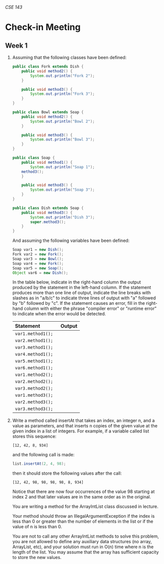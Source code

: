 _CSE 143_
# Check-in Meeting
## Week 1

1. Assuming that the following classes have been defined:

	```java
	public class Fork extends Dish {
		public void method2() {
			System.out.println("Fork 2");
		}

		public void method3() {
			System.out.println("Fork 3");
		}
	}

	public class Bowl extends Soap {
		public void method2() {
			System.out.println("Bowl 2");
		}

		public void method3() {
			System.out.println("Bowl 3");
		}
	}

	public class Soap {
		public void method1() {
			System.out.println("Soap 1");
		method3();
		}

		public void method3() {
			System.out.println("Soap 3");
		}
	}

	public class Dish extends Soap {
		public void method3() {
			System.out.println("Dish 3");
			super.method3();
		}
	}
	```

	And assuming the following variables have been defined:

	```java
	Soap var1 = new Dish();
	Fork var2 = new Fork();
	Soap var3 = new Bowl();
	Soap var4 = new Fork();
	Soap var5 = new Soap();
	Object var6 = new Dish();
	```

	In the table below, indicate in the right-hand column the output produced by the statement in the left-hand column. If the statement produces more than one line of output, indicate the line breaks with slashes as in "a/b/c" to indicate three lines of output with "a" followed by "b" followed by "c".  If the statement causes an error, fill in the right-hand column with either the phrase "compiler error" or "runtime error" to indicate when the error would be detected.

	| Statement | Output |
	| :--- | :--- |
	| `var1.method1();` | |
	| `var2.method1();` | |
	| `var3.method1(); ` | |
	| `var4.method1();` | |
	| `var5.method1(); ` | |
	| `var6.method1(); ` | |
	| `var1.method2();` | |
	| `var2.method2();` | |
	| `var3.method2();` | |
	| `var1.method3();` | |
	| `var2.method3();` | |
	| `var3.method3(); ` | |

2. Write a method called insertAt that takes an index, an integer n, and a value as parameters, and that inserts n copies of the given value at the given index in a list of integers. For example, if a variable called list stores this sequence:

	```
	[12, 42, 8, 934]
	```

	and the following call is made:

	```java
	list.insertAt(2, 4, 98);
	```

	then it should store the following values after the call:

	```
	[12, 42, 98, 98, 98, 98, 8, 934]
	```

	Notice that there are now four occurrences of the value 98 starting at index 2 and that later values are in the same order as in the original.

	You are writing a method for the ArrayIntList class discussed in lecture.

	Your method should throw an IllegalArgumentException if the index is less than 0 or greater than the number of elements in the list or if the value of n is less than 0.

	You are not to call any other ArrayIntList methods to solve this problem, you are not allowed to define any auxiliary data structures (no array, ArrayList, etc), and your solution must run in O(n) time where n is the length of the list. You may assume that the array has sufficient capacity to store the new values.
